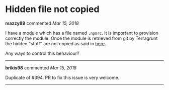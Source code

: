 # Hidden file not copied

**mazzy89** commented *Mar 15, 2018*

I have a module which has a file named `.npmrc`. It is important to provision correctly the module. Once the module is retrieved from git by Terragrunt the hidden "stuff" are not copied as said in [here](https://github.com/gruntwork-io/terragrunt/blob/7fbf2c148beedbc5421974603220afa535e1d208/test/fixture-download/local-with-hidden-folder/.hidden-folder/README.md).

Any ways to control this behaviour?
<br />
***


**brikis98** commented *Mar 15, 2018*

Duplicate of #394. PR to fix this issue is very welcome.
***

